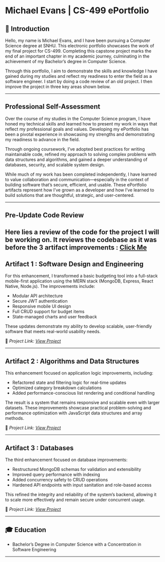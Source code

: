 # Michael Evans | CS-499 ePortfolio

## 📘 Introduction
Hello, my name is Michael Evans, and I have been pursuing a Computer Science degree at SNHU. This electronic portfolio showcases the work of my final project for CS-499. Completing this capstone project marks the end of an important chapter in my academic journey, culminating in the achievement of my Bachelor’s degree in Computer Science.

Through this portfolio, I aim to demonstrate the skills and knowledge I have gained during my studies and reflect my readiness to enter the field as a software engineer. I start by doing a code review of an old project. I then improve the project in three key areas shown below. 

---

## Professional Self-Assessment

Over the course of my studies in the Computer Science program, I have honed my technical skills and learned how to present my work in ways that reflect my professional goals and values. Developing my ePortfolio has been a pivotal experience in showcasing my strengths and demonstrating my readiness to advance in the field.

Through ongoing coursework, I’ve adopted best practices for writing maintainable code, refined my approach to solving complex problems with data structures and algorithms, and gained a deeper understanding of databases, security, and scalable system design.

While much of my work has been completed independently, I have learned to value collaboration and communication—especially in the context of building software that’s secure, efficient, and usable. These ePortfolio artifacts represent how I’ve grown as a developer and how I’ve learned to build solutions that are thoughtful, strategic, and user-centered.

---

## Pre-Update Code Review

Here lies a review of the code for the project I will be working on. It reviews the codebase as it was before the 3 artifact improvements : [Click Me](https://youtu.be/1Rih6nK-rag)
---

## Artifact 1 : Software Design and Engineering

For this enhancement, I transformed a basic budgeting tool into a full-stack mobile-first application using the MERN stack (MongoDB, Express, React Native, Node.js). The improvements include:

- Modular API architecture
- Secure JWT authentication
- Responsive mobile UI design
- Full CRUD support for budget items
- State-managed charts and user feedback

These updates demonstrate my ability to develop scalable, user-friendly software that meets real-world usability needs.

🔗 _Project Link: [View Project](https://github.com/mevans97/personal-finance-mern)_

---

## Artifact 2 : Algorithms and Data Structures

This enhancement focused on application logic improvements, including:

- Refactored state and filtering logic for real-time updates
- Optimized category breakdown calculations
- Added performance-conscious list rendering and conditional handling

The result is a system that remains responsive and scalable even with larger datasets. These improvements showcase practical problem-solving and performance optimization with JavaScript data structures and array methods.

🔗 _Project Link: [View Project](https://github.com/mevans97/personal-finance-mern)_

---

## Artifact 3 : Databases

The third enhancement focused on database improvements:

- Restructured MongoDB schemas for validation and extensibility
- Improved query performance with indexing
- Added concurrency safety to CRUD operations
- Hardened API endpoints with input sanitation and role-based access

This refined the integrity and reliability of the system’s backend, allowing it to scale more effectively and remain secure under concurrent usage.

🔗 _Project Link: [View Project](https://github.com/mevans97/personal-finance-mern)_

---

## 🎓 Education

- Bachelor’s Degree in Computer Science with a Concentration in Software Engineering

---

